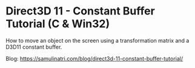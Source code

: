 # Direct3D 11 - Constant Buffer Tutorial (C & Win32)

How to move an object on the screen using a transformation matrix and a D3D11 constant buffer.

Blog: https://samulinatri.com/blog/direct3d-11-constant-buffer-tutorial/